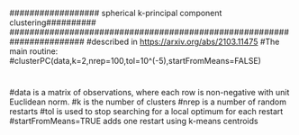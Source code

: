 ################## spherical k-principal component clustering##########
#######################################################################
#described in https://arxiv.org/abs/2103.11475
#The main routine:
#clusterPC(data,k=2,nrep=100,tol=10^(-5),startFromMeans=FALSE)
#
#data is a matrix of observations, where each row is non-negative with unit Euclidean norm.
#k is the number of clusters
#nrep is a number of random restarts
#tol is used to stop searching for a local optimum for each restart
#startFromMeans=TRUE adds one restart using k-means centroids
